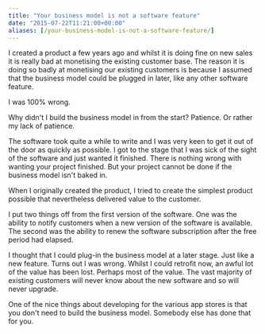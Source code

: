 ```yaml
---
title: "Your business model is not a software feature"
date: "2015-07-22T11:21:00+00:00"
aliases: [/your-business-model-is-not-a-software-feature/]
---
```


I created a product a few years ago and whilst it is doing fine on new sales it is really bad at monetising the existing customer base. The reason it is doing so badly at monetising our existing customers is because I assumed that the business model could be plugged in later, like any other software feature.

I was 100% wrong.

Why didn't I build the business model in from the start? Patience. Or rather my lack of patience.

The software took quite a while to write and I was very keen to get it out of the door as quickly as possible. I got to the stage that I was sick of the sight of the software and just wanted it finished. There is nothing wrong with wanting your project finished. But your project cannot be done if the business model isn't baked in.

When I originally created the product, I tried to create the simplest product possible that nevertheless delivered value to the customer.

I put two things off from the first version of the software. One was the ability to notify customers when a new version of the software is available. The second was the ability to renew the software subscription after the free period had elapsed.

I thought that I could plug-in the business model at a later stage. Just like a new feature. Turns out I was wrong. Whilst I could retrofit now, an awful lot of the value has been lost. Perhaps most of the value. The vast majority of existing customers will never know about the new software and so will never upgrade.

One of the nice things about developing for the various app stores is that you don't need to build the business model. Somebody else has done that for you.
